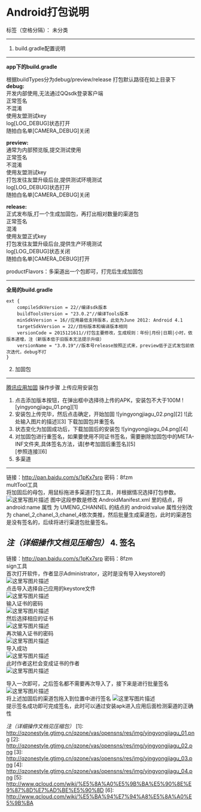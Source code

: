 # Android打包说明

标签（空格分隔）： 未分类

---

1. build.gradle配置说明<br>
-----------------------

**app下的build.gradle**

根据buildTypes分为debug/preview/release 打包默认路径在如上目录下<br>
**debug:**<br>
开发内部使用,无法通过QQsdk登录客户端<br>
正常签名<br>
不混淆<br>
使用友盟测试key<br>
log[LOG_DEBUG]状态打开<br>
随拍白名单[CAMERA_DEBUG]关闭<br>

**preview:**<br>
通常为内部预览版,提交测试使用<br>
正常签名<br>
不混淆<br>
使用友盟测试key<br>
打包发往友盟升级后台,提供测试环境测试<br>
log[LOG_DEBUG]状态打开<br>
随拍白名单[CAMERA_DEBUG]关闭<br>

**release:**<br>
正式发布版,打一个生成加固包，再打出相对数量的渠道包<br>
正常签名<br>
混淆<br>
使用友盟正式key<br>
打包发往友盟升级后台,提供生产环境测试<br>
log[LOG_DEBUG]状态关闭<br>
随拍白名单[CAMERA_DEBUG]打开<br>

productFlavors：多渠道出一个包即可，打完后生成加固包


----------


 **全局的build.gradle**
 
```
ext {
    compileSdkVersion = 22//编译sdk版本
    buildToolsVersion = "23.0.2"//编译Tools版本
    minSdkVersion = 16//应用最低支持版本，此处为June 2012: Android 4.1
    targetSdkVersion = 22//目标版本和编译版本相同
    versionCode = 2015121611//打包主要修改，生成规则：年份|月份|日期|小时，依版本递增，注（新版本低于旧版本无法提示升级）
    versionName = "3.0.19"//版本号release按照正式来，preview低于正式发包前依次迭代，debug不打
}
```

2. 加固包
------
[腾讯应用加固](http://www.qcloud.com/product/cr.html)
操作步骤
上传应用安装包
1. 点击添加版本按钮，在弹出框中选择待上传的APK，安装包不大于100M
![yingyongjiagu_01.png][1]
2. 安装包上传完毕，然后点击确定，开始加固
![yingyongjiagu_02.png][2]
![此处输入图片的描述][3]
下载加固包并重签名
1. 状态变化为加固成功后，下载加固后的安装包
![yingyongjiagu_04.png][4]
2. 对加固包进行重签名，如果要使用不同证书签名，需要删除加固包中的META-INF文件夹,具体签名方法，请[参考加固后重签名][5]<br>
[参照连接][6]
3. 多渠道<br>
------
链接：http://pan.baidu.com/s/1pKx7srp 密码：8fzm<br>
multTool工具<br>
将加固后的母包，用鼠标拖进多渠道打包工具，并根据情况选择打包参数。<br>
![这里写图片描述](http://img.blog.csdn.net/20151218135635217)
图中这段参数是修改 AndroidManifest.xml 里的<meta-data>结点，将 android:name 属性
为 UMENG_CHANNEL 的结点的 android:value 属性分别改为 chanel_2,chanel_3,chanel_4依次类推，然后批量生成渠道包，此时的渠道包是没有签名的，后续将进行渠道包批量签名。<br>

*注（详细操作文档见压缩包）*
4. 签名<br>
-----
链接：http://pan.baidu.com/s/1pKx7srp 密码：8fzm<br>
sign工具<br>
首次打开软件，作者显示Administrator，这时是没有导入keystore的<br>
![这里写图片描述](http://img.blog.csdn.net/20151218140400392)<br>
点击导入选择自己应用的keystore文件<br>
![这里写图片描述](http://img.blog.csdn.net/20151218140537091)<br>
输入证书的密码<br>
![这里写图片描述](http://img.blog.csdn.net/20151218140649057)<br>
然后选择相应的证书<br>
![这里写图片描述](http://img.blog.csdn.net/20151218140722194)<br>
再次输入证书的密码<br>
![这里写图片描述](http://img.blog.csdn.net/20151218140649057)<br>
导入成功<br>
![这里写图片描述](http://img.blog.csdn.net/20151218140829867)<br>
此时作者这栏会变成证书的作者<br>
![这里写图片描述](http://img.blog.csdn.net/20151218140922669)<br>

导入一次即可，之后签名都不需要再次导入了，接下来是进行批量签名
![这里写图片描述](http://img.blog.csdn.net/20151218141029636)<br>
将上述加固后的渠道包拖入到位置中进行签名
![这里写图片描述](http://img.blog.csdn.net/20151218141143811)<br>
提示签名成功即可完成签名，此时可以通过安装apk进入应用后面检测渠道的正确性

*注（详细操作文档见压缩包）*
  [1]: http://qzonestyle.gtimg.cn/qzone/vas/opensns/res/img/yingyongjiagu_01.png
  [2]: http://qzonestyle.gtimg.cn/qzone/vas/opensns/res/img/yingyongjiagu_02.png
  [3]: http://qzonestyle.gtimg.cn/qzone/vas/opensns/res/img/yingyongjiagu_03.png
  [4]: http://qzonestyle.gtimg.cn/qzone/vas/opensns/res/img/yingyongjiagu_04.png
  [5]: http://www.qcloud.com/wiki/%E5%8A%A0%E5%9B%BA%E5%90%8E%E9%87%8D%E7%AD%BE%E5%90%8D
  [6]: http://www.qcloud.com/wiki/%E5%BA%94%E7%94%A8%E5%8A%A0%E5%9B%BA